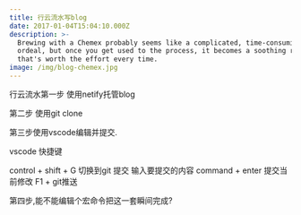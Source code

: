 ```yaml
---
title: 行云流水写blog
date: 2017-01-04T15:04:10.000Z
description: >-
  Brewing with a Chemex probably seems like a complicated, time-consuming
  ordeal, but once you get used to the process, it becomes a soothing ritual
  that's worth the effort every time.
image: /img/blog-chemex.jpg
---
```

行云流水第一步
使用netify托管blog

第二步
使用git clone 

第三步使用vscode编辑并提交.

vscode 快捷键

control + shift + G 切换到git 提交
输入要提交的内容
command + enter 提交当前修改
F1 + git推送 

第四步,能不能编辑个宏命令把这一套瞬间完成?